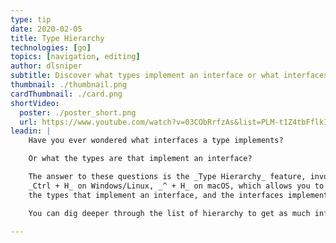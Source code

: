 ```yaml
---
type: tip
date: 2020-02-05
title: Type Hierarchy
technologies: [go]
topics: [navigation, editing]
author: dlsniper
subtitle: Discover what types implement an interface or what interfaces are implemented by a type 
thumbnail: ./thumbnail.png
cardThumbnail: ./card.png
shortVideo:
  poster: ./poster_short.png
  url: https://www.youtube.com/watch?v=03CObRrfzAs&list=PLM-t1Z4tbFflkIOaap4P-BV30ZrZwrDld&index=17
leadin: |
    Have you ever wondered what interfaces a type implements?

    Or what the types are that implement an interface?

    The answer to these questions is the _Type Hierarchy_ feature, invoked via
    _Ctrl + H_ on Windows/Linux, _^ + H_ on macOS, which allows you to quickly show both
    the types that implement an interface, and the interfaces implemented by a type.

    You can dig deeper through the list of hierarchy to get as much information as you need.

---
```

